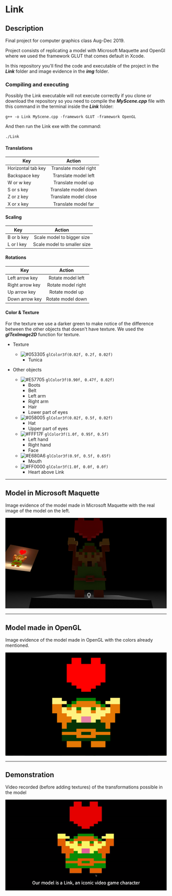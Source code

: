 # Link

## Description
Final project for computer graphics class Aug-Dec 2019.

Project consists of replicating a model with Microsoft Maquette and OpenGl where we used the framework GLUT that comes default in Xcode.

In this repository you'll find the code and executable of the project in the ***Link*** folder and image evidence in the ***img*** folder.

### Compiling and executing

Possibly the Link executable will not execute correctly if you clone or download the repository so you need to compile the ***MyScene.cpp*** file with this command in the terminal inside the ***Link*** folder:

`g++ -o Link MyScene.cpp -framework GLUT -framework OpenGL`

And then run the Link exe with the command:

`./Link`

#### Translations

|Key|Action |
|----|:-----:|
|Horizontal tab key| Translate model right|
|Backspace key| Translate model left|
|W or w key| Translate model up|
|S or s key| Translate model down|
|Z or z key| Translate model close|
|X or x key| Translate model far|

#### Scaling

|Key|Action |
|----|:-----:|
|B or b key| Scale model to bigger size|
|L or l key| Scale model to smaller size|

#### Rotations

|Key|Action |
|----|:-----:|
|Left arrow key| Rotate model left|
|Right arrow key| Rotate model right|
|Up arrow key| Rotate model up|
|Down arrow key| Rotate model down|

#### Color & Texture

For the texture we use a darker green to make notice of the difference between the other objects that doesn't have texture.
We used the ***glTexImage2D*** function for texture.

- Texture
  - ![#053305](https://placehold.it/15/053305/000000?text=+) `glColor3f(0.02f, 0.2f, 0.02f)`
    - Tunica
    
- Other objects
  - ![#E57705](https://placehold.it/15/E57705/000000?text=+) `glColor3f(0.90f, 0.47f, 0.02f)`
    - Boots
    - Belt
    - Left arm
    - Right arm
    - Hair
    - Lower part of eyes
  - ![#058005](https://placehold.it/15/058005/000000?text=+) `glColor3f(0.02f, 0.5f, 0.02f)`
    - Hat
    - Upper part of eyes
  - ![#FFF17F](https://placehold.it/15/FFF17F/000000?text=+) `glColor3f(1.0f, 0.95f, 0.5f)`
    - Left hand
    - Right hand
    - Face
  - ![#E680A6](https://placehold.it/15/E680A6/000000?text=+) `glColor3f(0.9f, 0.5f, 0.65f)`
    - Mouth
  - ![#FF0000](https://placehold.it/15/FF0000/000000?text=+) `glColor3f(1.0f, 0.0f, 0.0f)`
    - Heart above Link

***

## Model in Microsoft Maquette
Image evidence of the model made in Microsoft Maquette with the real image of the model on the left.

![Microsoft Maquette Model](img/MicrosoftMaq.png)

***

## Model made in OpenGL
Image evidence of the model made in OpenGL with the colors already mentioned.

![OpenGL model](img/Link_w_texture.png)

***

## Demonstration
Video recorded (before adding textures) of the transformations possible in the model

![Video](img/Link_gif.gif)



